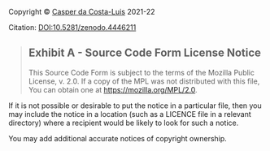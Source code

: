 Copyright &copy; [Casper da Costa-Luis](https://github.com/casperdcl) 2021-22

Citation: [DOI:10.5281/zenodo.4446211](https://doi.org/10.5281/zenodo.4446211)

> Exhibit A - Source Code Form License Notice
> -------------------------------------------
>
> This Source Code Form is subject to the terms of the Mozilla Public License, v. 2.0. If a copy of the MPL was not distributed with this file, You can obtain one at <https://mozilla.org/MPL/2.0>.

If it is not possible or desirable to put the notice in a particular file, then you may include the notice in a location (such as a LICENCE file in a relevant directory) where a recipient would be likely to look for such a notice.

You may add additional accurate notices of copyright ownership.
